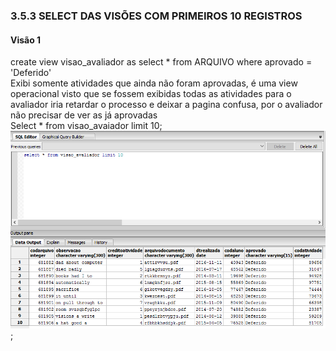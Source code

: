 ### 3.5.3	SELECT DAS VISÕES COM PRIMEIROS 10 REGISTROS<br>

#### Visão 1
  create view visao_avaliador as select * from ARQUIVO where aprovado = 'Deferido'<br>
Exibi somente atividades que ainda não foram aprovadas, é uma view operacional visto que se fossem exibidas todas as atividades para o avaliador iria retardar o processo e deixar a pagina confusa, por o avaliador não precisar de ver as já aprovadas<br>
  Select * from visao_avaiador limit 10;<br>
![Alt text](https://github.com/calosguilherme/template/blob/master/visoes/view-a.png?);
